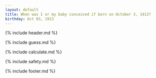 ```yaml
---
layout: default
title: When was I or my baby conceived if born on October 3, 1913?
birthday: Oct 03, 1913
---
```


{% include header.md %}

{% include guess.md %}

{% include calculate.md %}

{% include safety.md %}

{% include footer.md %}



